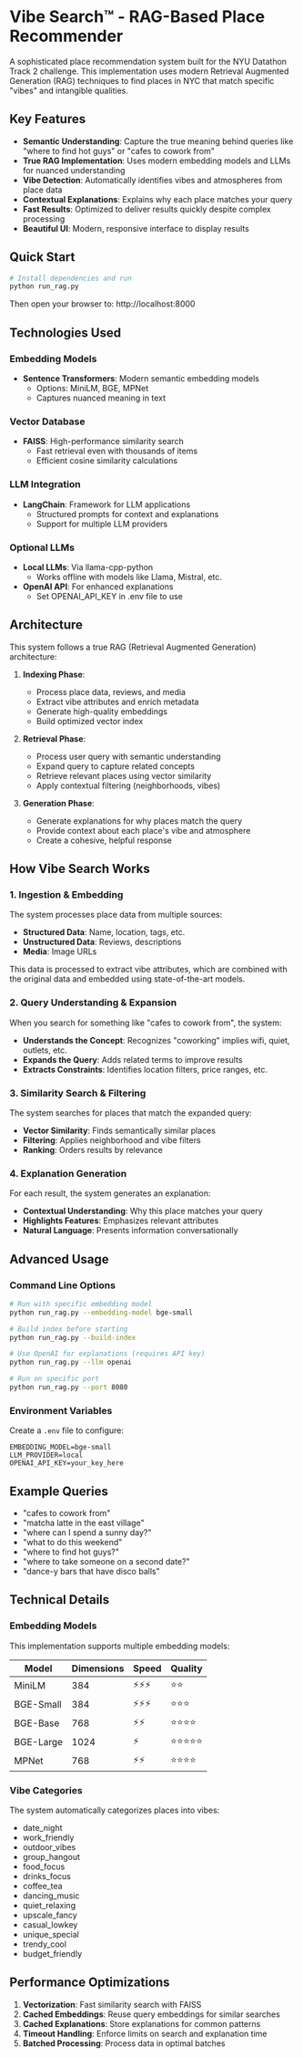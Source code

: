 # Vibe Search™ - RAG-Based Place Recommender

A sophisticated place recommendation system built for the NYU Datathon Track 2 challenge. This implementation uses modern Retrieval Augmented Generation (RAG) techniques to find places in NYC that match specific "vibes" and intangible qualities.

## Key Features

- **Semantic Understanding**: Capture the true meaning behind queries like "where to find hot guys" or "cafes to cowork from"
- **True RAG Implementation**: Uses modern embedding models and LLMs for nuanced understanding
- **Vibe Detection**: Automatically identifies vibes and atmospheres from place data
- **Contextual Explanations**: Explains why each place matches your query
- **Fast Results**: Optimized to deliver results quickly despite complex processing
- **Beautiful UI**: Modern, responsive interface to display results

## Quick Start

```bash
# Install dependencies and run
python run_rag.py
```

Then open your browser to: http://localhost:8000

## Technologies Used

### Embedding Models
- **Sentence Transformers**: Modern semantic embedding models
  - Options: MiniLM, BGE, MPNet
  - Captures nuanced meaning in text

### Vector Database
- **FAISS**: High-performance similarity search 
  - Fast retrieval even with thousands of items
  - Efficient cosine similarity calculations

### LLM Integration
- **LangChain**: Framework for LLM applications
  - Structured prompts for context and explanations
  - Support for multiple LLM providers

### Optional LLMs
- **Local LLMs**: Via llama-cpp-python
  - Works offline with models like Llama, Mistral, etc.
- **OpenAI API**: For enhanced explanations
  - Set OPENAI_API_KEY in .env file to use

## Architecture

This system follows a true RAG (Retrieval Augmented Generation) architecture:

1. **Indexing Phase**:
   - Process place data, reviews, and media
   - Extract vibe attributes and enrich metadata
   - Generate high-quality embeddings
   - Build optimized vector index

2. **Retrieval Phase**:
   - Process user query with semantic understanding
   - Expand query to capture related concepts
   - Retrieve relevant places using vector similarity
   - Apply contextual filtering (neighborhoods, vibes)

3. **Generation Phase**:
   - Generate explanations for why places match the query
   - Provide context about each place's vibe and atmosphere
   - Create a cohesive, helpful response

## How Vibe Search Works

### 1. Ingestion & Embedding
The system processes place data from multiple sources:
- **Structured Data**: Name, location, tags, etc.
- **Unstructured Data**: Reviews, descriptions
- **Media**: Image URLs 

This data is processed to extract vibe attributes, which are combined with the original data and embedded using state-of-the-art models.

### 2. Query Understanding & Expansion
When you search for something like "cafes to cowork from", the system:
- **Understands the Concept**: Recognizes "coworking" implies wifi, quiet, outlets, etc.
- **Expands the Query**: Adds related terms to improve results
- **Extracts Constraints**: Identifies location filters, price ranges, etc.

### 3. Similarity Search & Filtering
The system searches for places that match the expanded query:
- **Vector Similarity**: Finds semantically similar places
- **Filtering**: Applies neighborhood and vibe filters
- **Ranking**: Orders results by relevance

### 4. Explanation Generation
For each result, the system generates an explanation:
- **Contextual Understanding**: Why this place matches your query
- **Highlights Features**: Emphasizes relevant attributes
- **Natural Language**: Presents information conversationally

## Advanced Usage

### Command Line Options

```bash
# Run with specific embedding model
python run_rag.py --embedding-model bge-small

# Build index before starting
python run_rag.py --build-index

# Use OpenAI for explanations (requires API key)
python run_rag.py --llm openai

# Run on specific port
python run_rag.py --port 8080
```

### Environment Variables

Create a `.env` file to configure:

```
EMBEDDING_MODEL=bge-small
LLM_PROVIDER=local
OPENAI_API_KEY=your_key_here
```

## Example Queries

- "cafes to cowork from"
- "matcha latte in the east village"
- "where can I spend a sunny day?"
- "what to do this weekend"
- "where to find hot guys?"
- "where to take someone on a second date?"
- "dance-y bars that have disco balls"

## Technical Details

### Embedding Models

This implementation supports multiple embedding models:

| Model | Dimensions | Speed | Quality |
|-------|------------|-------|---------|
| MiniLM | 384 | ⚡⚡⚡ | ⭐⭐ |
| BGE-Small | 384 | ⚡⚡⚡ | ⭐⭐⭐ |
| BGE-Base | 768 | ⚡⚡ | ⭐⭐⭐⭐ |
| BGE-Large | 1024 | ⚡ | ⭐⭐⭐⭐⭐ |
| MPNet | 768 | ⚡⚡ | ⭐⭐⭐⭐ |

### Vibe Categories

The system automatically categorizes places into vibes:

- date_night
- work_friendly
- outdoor_vibes
- group_hangout
- food_focus
- drinks_focus
- coffee_tea
- dancing_music
- quiet_relaxing
- upscale_fancy
- casual_lowkey
- unique_special
- trendy_cool
- budget_friendly

## Performance Optimizations

1. **Vectorization**: Fast similarity search with FAISS
2. **Cached Embeddings**: Reuse query embeddings for similar searches
3. **Cached Explanations**: Store explanations for common patterns
4. **Timeout Handling**: Enforce limits on search and explanation time
5. **Batched Processing**: Process data in optimal batches